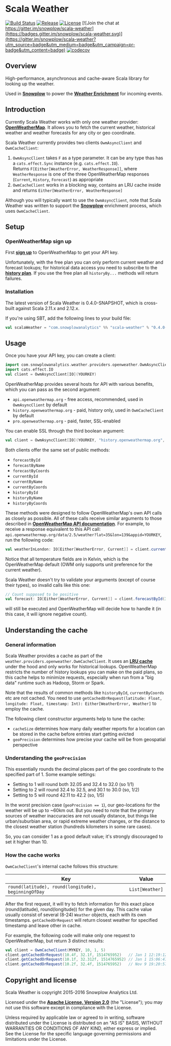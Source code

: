 # Scala Weather

[![Build Status][travis-image]][travis] [![Release][release-image]][releases] [![License][license-image]][license]
[![Join the chat at https://gitter.im/snowplow/scala-weather](https://badges.gitter.im/snowplow/scala-weather.svg)](https://gitter.im/snowplow/scala-weather?utm_source=badge&utm_medium=badge&utm_campaign=pr-badge&utm_content=badge)
[![codecov](https://codecov.io/gh/snowplow/scala-weather/branch/master/graph/badge.svg)](https://codecov.io/gh/snowplow/scala-weather)

## Overview

High-performance, asynchronous and cache-aware Scala library for looking up the weather.

Used in **[Snowplow][snowplow-repo]** to power the **[Weather Enrichment][weather-enrichment]** for incoming events.

## Introduction

Currently Scala Weather works with only one weather provider: **[OpenWeatherMap][openweathermap]**. It allows you to fetch the current weather, historical weather and weather forecasts for any city or geo coordinate.

Scala Weather currently provides two clients `OwmAsyncClient` and `OwmCacheClient`:

1. `OwmAsyncClient` takes `F` as a type parameter. It can be any type thas has a `cats.effect.Sync` instance (e.g. `cats.effect.IO`).  
Returns `F[Either[WeatherError, WeatherResponse]]`, where `WeatherResponse` is one of the three OpenWeatherMap responses (`Current`, `History`, `Forecast`) as appropriate
2. `OwmCacheClient` works in a blocking way, contains an LRU cache inside and returns `Either[WeatherError, WeatherResponse]`

Although you will typically want to use the `OwmAsyncClient`, note that Scala Weather was written to support the **[Snowplow][snowplow]** enrichment process, which uses `OwmCacheClient`.

## Setup

### OpenWeatherMap sign up

First **[sign up][owm-signup]** to OpenWeatherMap to get your API key.

Unfortunately, with the free plan you can only perform current weather and forecast lookups; for historical data access you need to subscribe to the **[history plan][history-plan]**. If you use the free plan all `historyBy...` methods will return failures.

### Installation

The latest version of Scala Weather is 0.4.0-SNAPSHOT, which is cross-built against Scala 2.11.x and 2.12.x.

If you're using SBT, add the following lines to your build file:

```scala
val scalaWeather = "com.snowplowanalytics" %% "scala-weather" % "0.4.0-SNAPSHOT"
```

## Usage

Once you have your API key, you can create a client:

```scala
import com.snowplowanalytics.weather.providers.openweather.OwmAsyncClient
import cats.effect.IO
val client = OwmAsyncClient[IO](YOURKEY)
```

OpenWeatherMap provides several hosts for API with various benefits, which you can pass as the second argument:

+ `api.openweathermap.org` - free access, recommended, used in `OwmAsyncClient` by default
+ `history.openweathermap.org` - paid, history only, used in `OwmCacheClient` by default
+ `pro.openweathermap.org` - paid, faster, SSL-enabled

You can enable SSL through the third boolean argument:

```scala
val client = OwmAsyncClient[IO](YOURKEY, "history.openweathermap.org", ssl = true)
```

Both clients offer the same set of public methods:

+ `forecastById`
+ `forecastByName`
+ `forecastByCoords`
+ `currentById`
+ `currentByName`
+ `currentByCoords`
+ `historyById`
+ `historyByName`
+ `historyByCoords`

These methods were designed to follow OpenWeatherMap's own API calls as closely as possible. All of these calls receive similar arguments to those described in **[OpenWeatherMap API documentation][owm-api-docs]**. For example, to receive a response equivalent to this API call: ``api.openweathermap.org/data/2.5/weather?lat=35&lon=139&appid=YOURKEY``, run the following code:

```scala
val weatherInLondon: IO[Either[WeatherError, Current]] = client.currentByCoords(35, 139)
```

Notice that all temperature fields are in Kelvin, which is the OpenWeatherMap default (OWM only supports unit preference for the current weather).

Scala Weather doesn't try to validate your arguments (except of course their types), so invalid calls like this one:

```scala
// Count supposed to be positive
val forecast: IO[Either[WeatherError, Current]] = client.forecastById(3070325, cnt=-1)
```

will still be executed and OpenWeatherMap will decide how to handle it (in this case, it will ignore negative count).

## Understanding the cache

### General information

Scala Weather provides a cache as part of the `weather.providers.openweather.OwmCacheClient`. It uses an **[LRU cache][lru]** under the hood and only works for historical lookups. OpenWeatherMap restricts the number of history lookups you can make on the paid plans, so this cache helps to minimize requests, especially when run from a "big data" runtime such as Hadoop, Storm or Spark.

Note that the results of common methods like `historyById`, `currentByCoords` etc are not cached. You need to use `getCachedOrRequest(latitude: Float, longitude: Float, timestamp: Int): Either[WeatherError, Weather]` to employ the cache.

The following client constructor arguments help to tune the cache:

* `cacheSize` determines how many daily weather reports for a location can be stored in the cache before entries start getting evicted
* `geoPrecision` determines how precise your cache will be from geospatial perspective

### Understanding the `geoPrecision` 

This essentially rounds the decimal places part of the geo coordinate to the specified part of 1. Some example settings:

* Setting to 1 will round both 32.05 and 32.4 to 32.0 (so 1/1)
* Setting to 2 will round 32.4 to 32.5, and 30.1 to 30.0 (so, 1/2)
* Setting to 5 will round 42.11 to 42.2 (so, 1/5)

In the worst precision case (`geoPrecision == 1`), our geo-locations for the weather will be up to ~60km out. But you need to note that the primary sources of weather inaccuracies are not usually distance, but things like urban/suburbian area, or rapid extreme weather changes, or the distance to the closest weather station (hundreds kilometers in some rare cases).

So, you can consider 1 as a good default value; it's strongly discouraged to set it higher than 10.

### How the cache works

`OwmCacheClient`'s internal cache follows this structure:

|  Key                                                  |  Value            |
| ----------------------------------------------------- | ----------------- |
|  `round(latitude), round(longitude), beginningOfDay`  |  `List[Weather]`  |

After the first request, it will try to fetch information for this exact place (round(latitude), round(longitude)) for the given day.
This cache value usually consist of several (8-24) `Weather` objects, each with its own timestamps. `getCachedOrRequest` will return closest weather for specified timestamp and leave other in cache.

For example, the following code will make only one request to OpenWeatherMap, but return 3 distinct results:

```scala
val client = OwmCacheClient(MYKEY, 10, 1, 5)
client.getCachedOrRequest(10.4f, 32.1f, 1514765952)   // Jan 1 12:19:12 2018.
client.getCachedOrRequest(10.1f, 32.312f, 1514765952) // Jan 1 15:06:47 2015. From cache
client.getCachedOrRequest(10.2f, 32.4f, 1514765952)   // Nov 9 19:20:57 2015. From cache
```

## Copyright and license

Scala Weather is copyright 2015-2016 Snowplow Analytics Ltd.

Licensed under the **[Apache License, Version 2.0][license]**  (the "License");
you may not use this software except in compliance with the License.

Unless required by applicable law or agreed to in writing, software
distributed under the License is distributed on an "AS IS" BASIS,
WITHOUT WARRANTIES OR CONDITIONS OF ANY KIND, either express or implied.
See the License for the specific language governing permissions and
limitations under the License.

[openweathermap]: http://openweathermap.org/
[owm-api-docs]: http://openweathermap.org/api
[lru]: https://en.wikipedia.org/wiki/Cache_algorithms#LRU
[history-plan]: http://openweathermap.org/price
[owm-signup]: http://home.openweathermap.org/users/sign_up
[scalaz]: https://github.com/scalaz/scalaz
[scalaz-disjunction]: http://docs.typelevel.org/api/scalaz/stable/7.0.0/doc/scalaz/$bslash$div$minus.html

[snowplow]: http://snowplowanalytics.com
[snowplow-repo]: https://github.com/snowplow/snowplow
[weather-enrichment]: https://github.com/snowplow/snowplow/wiki/Weather-enrichment

[travis]: https://travis-ci.org/snowplow/scala-weather
[travis-image]: https://travis-ci.org/snowplow/scala-weather.png?branch=master

[release-image]: http://img.shields.io/badge/release-0.3.0-blue.svg?style=flat
[releases]: https://github.com/snowplow/scala-weather/releases

[license-image]: http://img.shields.io/badge/license-Apache--2-blue.svg?style=flat
[license]: http://www.apache.org/licenses/LICENSE-2.0
